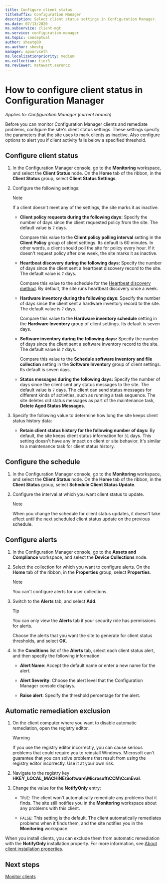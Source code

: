 ```yaml
---
title: Configure client status
titleSuffix: Configuration Manager
description: Select client status settings in Configuration Manager.
ms.date: 07/13/2020
ms.subservice: client-mgt
ms.service: configuration-manager
ms.topic: conceptual
author: sheetg09
ms.author: sheetg
manager: apoorvseth
ms.localizationpriority: medium
ms.collection: tier3
ms.reviewer: mstewart,aaroncz 
---
```


# How to configure client status in Configuration Manager

*Applies to: Configuration Manager (current branch)*

Before you can monitor Configuration Manager clients and remediate problems, configure the site's client status settings. These settings specify the parameters that the site uses to mark clients as inactive. Also configure options to alert you if client activity falls below a specified threshold.

## Configure client status

1. In the Configuration Manager console, go to the **Monitoring** workspace, and select the **Client Status** node. On the **Home** tab of the ribbon, in the **Client Status** group, select **Client Status Settings**.

1. Configure the following settings:

    > [!NOTE]
    > If a client doesn't meet any of the settings, the site marks it as inactive.

    - **Client policy requests during the following days:** Specify the number of days since the client requested policy from the site. The default value is `7` days.

      Compare this value to the **Client policy polling interval** setting in the **Client Policy** group of client settings. Its default is 60 minutes. In other words, a client should poll the site for policy every hour. If it doesn't request policy after one week, the site marks it as inactive.

    - **Heartbeat discovery during the following days:** Specify the number of days since the client sent a heartbeat discovery record to the site. The default value is `7` days.

      Compare this value to the schedule for the [Heartbeat discovery method](../../servers/deploy/configure/about-discovery-methods.md). By default, the site runs heartbeat discovery once a week.

    - **Hardware inventory during the following days:** Specify the number of days since the client sent a hardware inventory record to the site. The default value is `7` days.

      Compare this value to the **Hardware inventory schedule** setting in the **Hardware Inventory** group of client settings. Its default is seven days.

    - **Software inventory during the following days:** Specify the number of days since the client sent a software inventory record to the site. The default value is `7` days.

      Compare this value to the **Schedule software inventory and file collection** setting in the **Software Inventory** group of client settings. Its default is seven days.

    - **Status messages during the following days:** Specify the number of days since the client sent any status messages to the site. The default value is `7` days. The client can send status messages for different kinds of activities, such as running a task sequence. The site deletes old status messages as part of the maintenance task, **Delete Aged Status Messages**.

1. Specify the following value to determine how long the site keeps client status history data:

    - **Retain client status history for the following number of days:** By default, the site keeps client status information for `31` days. This setting doesn't have any impact on client or site behavior. It's similar to a maintenance task for client status history.

## Configure the schedule

1. In the Configuration Manager console, go to the **Monitoring** workspace, and select the **Client Status** node. On the **Home** tab of the ribbon, in the **Client Status** group, select **Schedule Client Status Update**.

1. Configure the interval at which you want client status to update.

    > [!NOTE]
    > When you change the schedule for client status updates, it doesn't take effect until the next scheduled client status update on the previous schedule.

## Configure alerts

1. In the Configuration Manager console, go to the **Assets and Compliance** workspace, and select the **Device Collections** node.

1. Select the collection for which you want to configure alerts. On the **Home** tab of the ribbon, in the **Properties** group, select **Properties**.

    > [!NOTE]
    > You can't configure alerts for user collections.

1. Switch to the **Alerts** tab, and select **Add**.

   > [!TIP]
   > You can only view the **Alerts** tab if your security role has permissions for alerts.

    Choose the alerts that you want the site to generate for client status thresholds, and select **OK**.

1. In the **Conditions** list of the **Alerts** tab, select each client status alert, and then specify the following information:

    - **Alert Name**: Accept the default name or enter a new name for the alert.

    - **Alert Severity**: Choose the alert level that the Configuration Manager console displays.

    - **Raise alert**: Specify the threshold percentage for the alert.

## Automatic remediation exclusion

1. On the client computer where you want to disable automatic remediation, open the registry editor.

    > [!WARNING]
    > If you use the registry editor incorrectly, you can cause serious problems that could require you to reinstall Windows. Microsoft can't guarantee that you can solve problems that result from using the registry editor incorrectly. Use it at your own risk.

1. Navigate to the registry key **HKEY_LOCAL_MACHINE\Software\Microsoft\CCM\CcmEval**.

1. Change the value for the **NotifyOnly** entry:

    - `TRUE`: The client won't automatically remediate any problems that it finds. The site still notifies you in the **Monitoring** workspace about any problems with this client.

    - `FALSE`: This setting is the default. The client automatically remediates problems when it finds them, and the site notifies you in the **Monitoring** workspace.

When you install clients, you can exclude them from automatic remediation with the **NotifyOnly** installation property. For more information, see [About client installation properties](about-client-installation-properties.md).

## Next steps

[Monitor clients](../manage/monitor-clients.md)
